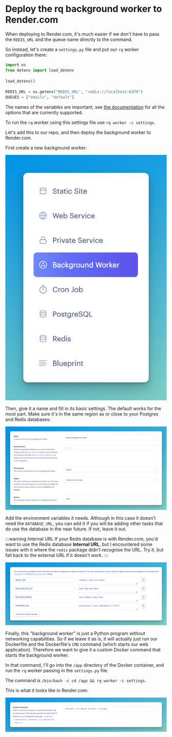 # Deploy the rq background worker to Render.com

When deploying to Render.com, it's much easier if we don't have to pass the `REDIS_URL` and the queue name directly to the command.

So instead, let's create a `settings.py` file and put our `rq` worker configuration there:

```python title="settings.py"
import os
from dotenv import load_dotenv

load_dotenv()

REDIS_URL = os.getenv("REDIS_URL", "redis://localhost:6379")
QUEUES = ["emails", "default"]
```

The names of the variables are important, see [the documentation](https://python-rq.org/docs/workers/#using-a-config-file) for all the options that are currently supported.

To run the `rq` worker using this settings file use `rq worker -c settings`.

Let's add this to our repo, and then deploy the background worker to Render.com.

First create a new background worker:

![Create a new service of type background worker in Render.com](./assets/render-create-bg-worker.png)

Then, give it a name and fill in its basic settings. The default works for the most part. Make sure it's in the same region as or close to your Postgres and Redis databases:

![Filling in the Render basic worker information with its name set to 'rest-api-background-worker', environment set to 'docker', and region set to 'Frankfurt'](./assets/render-bg-worker-basic-settings.png)

Add the environment variables it needs. Although in this case it doesn't need the `DATABASE_URL`, you can add it if you will be adding other tasks that do use the database in the near future. If not, leave it out.

:::warning Internal URL
If your Redis database is with Render.com, you'd want to use the Redis database **Internal URL**, but I encountered some issues with it where the `redis` package didn't recognise the URL. Try it, but fall back to the external URL if it doesn't work.
:::

![Environment variables added in Render.com including DATABASE_URL, REDIS_URL, MAILGUN_API_KEY, and MAILGUN_DOMAIN, with their respective values](./assets/render-bg-worker-env-vars.png)

Finally, this "background worker" is just a Python program without networking capabilities. So if we leave it as is, it will actually just run our Dockerfile and the Dockerfile's `CMD` command (which starts our web application). Therefore we want to give it a custom Docker command that starts the background worker.

In that command, I'll go into the `/app` directory of the Docker container, and run the `rq` worker passing in the `settings.py` file.

The command is `/bin/bash -c cd /app && rq worker -c settings`.

This is what it looks like in Render.com:

![Screenshot showing the Docker command in Render.com](./assets/render-bg-worker-docker-command.png)